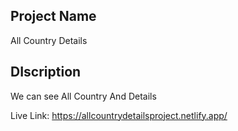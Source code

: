 ## Project Name

All Country Details

## DIscription

We can see All Country And Details

Live Link: https://allcountrydetailsproject.netlify.app/
